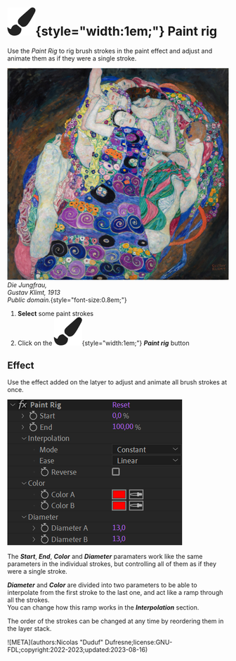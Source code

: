 # ![](../../img/duik/icons/paint.svg){style="width:1em;"} Paint rig

Use the *Paint Rig* to rig brush strokes in the paint effect and adjust and animate them as if they were a single stroke.

![](../../img/illustration/KlimtDieJungfrau.jpg)  
*Die Jungfrau,  
Gustav Klimt, 1913  
Public domain.*{style="font-size:0.8em;"}

1. **Select** some paint strokes
2. Click on the ![](../../img/duik/icons/paint.svg){style="width:1em;"} ***Paint rig*** button

## Effect

Use the effect added on the latyer to adjust and animate all brush strokes at once.

![](../../img/duik/automation/paint-rig-effect.png)

The ***Start***, ***End***, ***Color*** and ***Diameter*** paramaters work like the same parameters in the individual strokes, but controlling all of them as if they were a single stroke.

***Diameter*** and ***Color*** are divided into two parameters to be able to interpolate from the first stroke to the last one, and act like a ramp through all the strokes.  
You can change how this ramp works in the ***Interpolation*** section.

The order of the strokes can be changed at any time by reordering them in the layer stack.


![META](authors:Nicolas "Duduf" Dufresne;license:GNU-FDL;copyright:2022-2023;updated:2023-08-16)
